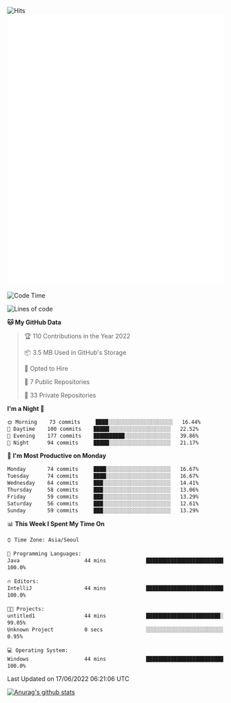 ![Hits](https://hits.seeyoufarm.com/api/count/incr/badge.svg?url=https%3A%2F%2Fgithub.com%2Fkokose1234&count_bg=%2379C83D&title_bg=%23555555&icon=apple.svg&icon_color=%23E7E7E7&title=hits&edge_flat=false)
<br/>
![Metrics](https://github.com/kokose1234/kokose1234/blob/main/github-metrics.svg)

<!--START_SECTION:waka-->
![Code Time](http://img.shields.io/badge/Code%20Time-648%20hrs%2043%20mins-blue)

![Lines of code](https://img.shields.io/badge/From%20Hello%20World%20I%27ve%20Written-2%20Million%20lines%20of%20code-blue)

**🐱 My GitHub Data** 

> 🏆 110 Contributions in the Year 2022
 > 
> 📦 3.5 MB Used in GitHub's Storage 
 > 
> 💼 Opted to Hire
 > 
> 📜 7 Public Repositories 
 > 
> 🔑 33 Private Repositories  
 > 
**I'm a Night 🦉** 

```text
🌞 Morning    73 commits     ████░░░░░░░░░░░░░░░░░░░░░   16.44% 
🌆 Daytime    100 commits    █████░░░░░░░░░░░░░░░░░░░░   22.52% 
🌃 Evening    177 commits    ██████████░░░░░░░░░░░░░░░   39.86% 
🌙 Night      94 commits     █████░░░░░░░░░░░░░░░░░░░░   21.17%

```
📅 **I'm Most Productive on Monday** 

```text
Monday       74 commits     ████░░░░░░░░░░░░░░░░░░░░░   16.67% 
Tuesday      74 commits     ████░░░░░░░░░░░░░░░░░░░░░   16.67% 
Wednesday    64 commits     ███░░░░░░░░░░░░░░░░░░░░░░   14.41% 
Thursday     58 commits     ███░░░░░░░░░░░░░░░░░░░░░░   13.06% 
Friday       59 commits     ███░░░░░░░░░░░░░░░░░░░░░░   13.29% 
Saturday     56 commits     ███░░░░░░░░░░░░░░░░░░░░░░   12.61% 
Sunday       59 commits     ███░░░░░░░░░░░░░░░░░░░░░░   13.29%

```


📊 **This Week I Spent My Time On** 

```text
⌚︎ Time Zone: Asia/Seoul

💬 Programming Languages: 
Java                     44 mins             █████████████████████████   100.0%

🔥 Editors: 
IntelliJ                 44 mins             █████████████████████████   100.0%

🐱‍💻 Projects: 
untitled1                44 mins             ████████████████████████░   99.05% 
Unknown Project          0 secs              ░░░░░░░░░░░░░░░░░░░░░░░░░   0.95%

💻 Operating System: 
Windows                  44 mins             █████████████████████████   100.0%

```


 Last Updated on 17/06/2022 06:21:06 UTC
<!--END_SECTION:waka-->

[![Anurag's github stats](https://github-readme-stats.vercel.app/api?username=kokose1234&theme=dracula)](https://github.com/anuraghazra/github-readme-stats)



	
